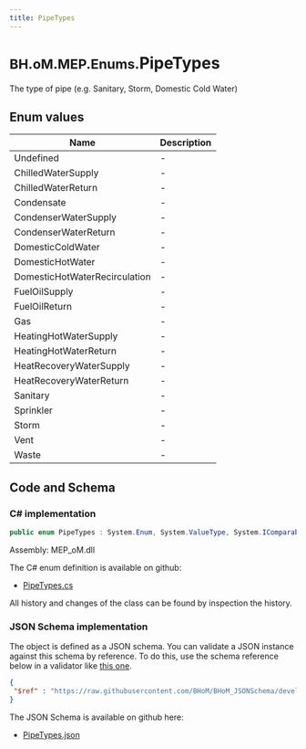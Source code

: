 ```yaml
---
title: PipeTypes
---
```


# <small>BH.oM.MEP.Enums.</small>**PipeTypes**

The type of pipe (e.g. Sanitary, Storm, Domestic Cold Water)

## Enum values

| Name            | Description                                                    |
|-----------------|----------------------------------------------------------------|
| Undefined |  -  |
| ChilledWaterSupply |  -  |
| ChilledWaterReturn |  -  |
| Condensate |  -  |
| CondenserWaterSupply |  -  |
| CondenserWaterReturn |  -  |
| DomesticColdWater |  -  |
| DomesticHotWater |  -  |
| DomesticHotWaterRecirculation |  -  |
| FuelOilSupply |  -  |
| FuelOilReturn |  -  |
| Gas |  -  |
| HeatingHotWaterSupply |  -  |
| HeatingHotWaterReturn |  -  |
| HeatRecoveryWaterSupply |  -  |
| HeatRecoveryWaterReturn |  -  |
| Sanitary |  -  |
| Sprinkler |  -  |
| Storm |  -  |
| Vent |  -  |
| Waste |  -  |


## Code and Schema

### C# implementation

``` C# title="C#"
public enum PipeTypes : System.Enum, System.ValueType, System.IComparable, System.ISpanFormattable, System.IFormattable, System.IConvertible
```

Assembly: MEP_oM.dll

The C# enum definition is available on github:

- [PipeTypes.cs](https://github.com/BHoM/BHoM/blob/develop/MEP_oM/Enums\PipeTypes.cs)

All history and changes of the class can be found by inspection the history.
### JSON Schema implementation

The object is defined as a JSON schema. You can validate a JSON instance against this schema by reference. To do this, use the schema reference below in a validator like [this one](https://www.jsonschemavalidator.net/).

``` json title="JSON Schema"
{
 "$ref" : "https://raw.githubusercontent.com/BHoM/BHoM_JSONSchema/develop/MEP_oM/Enums/PipeTypes.json"
}
```

The JSON Schema is available on github here:

- [PipeTypes.json](https://github.com/BHoM/BHoM_JSONSchema/blob/develop/MEP_oM/Enums/PipeTypes.json)
